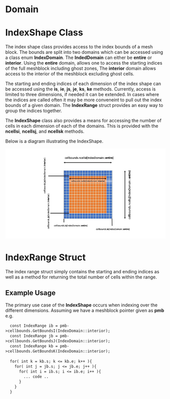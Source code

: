 # Domain

# IndexShape Class

The index shape class provides access to the index bounds of a mesh block. The
bounds are split into two domains which can be accessed using a class enum
**IndexDomain**. The **IndedDomain** can either be **entire** or **interior**.
Using the **entire** domain, allows one to access the starting indices of the
full meshblock including ghost zones, The **interior** domain allows access to
the interior of the meshblock excluding ghost cells. 

The starting and ending indices of each dimension of the index shape can be
accessed using the **is**, **ie**, **js**, **je**, **ks**, **ke** methods.
Currently, access is limited to three dimensions, if needed it can be extended.
In cases where the indices are called often it may be more conveneint to pull
out the index bounds of a given domain. The **IndexRange** struct provides an
easy way to group the indices together. 

The **IndexShape** class also provides a means for accessing the number of
cells in each dimension of each of the domains. This is provided with the
**ncellsi**, **ncellsj**, and **ncellsk** methods. 

Below is a diagram illustrating the IndexShape. 

![index_shape_diagram](IndexShape.jpg)

# IndexRange Struct

The index range struct simply contains the starting and ending indices as well
as a method for returning the total number of cells within the range. 

## Example Usage

The primary use case of the **IndexShape** occurs when indexing over the
different dimensions. Assuming we have a meshblock pointer given as **pmb** e.g.

```
  const IndexRange ib = pmb->cellbounds.GetBoundsI(IndexDomain::interior); 
  const IndexRange jb = pmb->cellbounds.GetBoundsJ(IndexDomain::interior); 
  const IndexRange kb = pmb->cellbounds.GetBoundsK(IndexDomain::interior); 

  for( int k = kb.s; k <= kb.e; k++ ){
    for( int j = jb.s; j <= jb.e; j++ ){
      for( int i = ib.s; i <= ib.e; i++ ){
        ... code ..
      }
    }
  }

```
